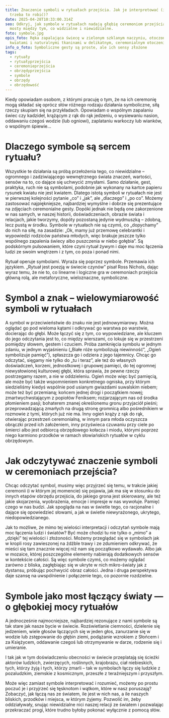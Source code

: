 ```yaml
---
title: Znaczenie symboli w rytuałach przejścia. Jak je interpretować (i czy
  trzeba to robić)?
date: 2025-04-28T10:33:00.314Z
seo: Odkryj, jak symbole w rytuałach nadają głębię ceremoniom przejścia i budują
  mosty między tym, co widzialne i niewidzialne.
foto: symbole.jpg
opis_foto: Ręka zapalająca świecę w zielonym szklanym naczyniu, otoczona białymi
  kwiatami i naturalnymi tkaninami w delikatnym, ceremonialnym otoczeniu.
info_o_foto: Symboliczne gesty są proste, ale ich sensy złożone
tags:
  - rytuały
  - rytuałyprzejścia
  - ceremonieprzejścia
  - obrzędyprzejścia
  - symbole
  - obrzędy
  - obrzędowość
---
```

Kiedy opowiadam osobom, z którymi pracuję o tym, że na ich ceremonię mogą składać się oprócz słów różnego rodzaju działania symboliczne, siłą rzeczy skupiam się na przykładach. Opowiadam o wspólnym zapalaniu świec czy kadzideł, krążącym z rąk do rąk jedzeniu, o wysiewaniu nasion, oddawaniu czegoś wodzie (lub ogniowi), zaplataniu warkoczy lub wianków, o wspólnym śpiewie… 

# **Dlaczego symbole są sercem rytuału?**

Wszystkie te działania są próbą przełożenia tego, co niewidzialne – ogromnego i zadziwiającego wewnętrznego świata znaczeń, wartości, sensów na to, co dające się uchwycić zmysłami. Samo działanie, gest, praktyka, ruch nie są symbolami, podobnie jak wykonany na kartce papieru rysunek kwiatu nie jest kwiatem.
Dlatego istotą symboli w rytuałach nie jest w pierwszej kolejności pytanie „co” i „jak”, ale „dlaczego” i „po co”. Możemy zastosować najpiękniejsze, najbardziej wymyślne i dobrze się prezentujące na zdjęciach ceremonialne gesty. Dopóki jednak nie będą one zakorzenione w nas samych, w naszej historii, doświadczeniach, obrazie świata i relacjach, jakie tworzymy, dopóty pozostaną jedynie wydmuszką – zdobną, lecz pustą w środku. Symbole w rytuałach nie są czymś, co „dopychamy” do nich na siłę, na zasadzie: „Ok, mamy już przemowę celebrantki i wypowiedzi rodziców państwa młodych, więc brakuje jeszcze tylko wspólnego zapalenia świecy albo puszczenia w niebo gołębia”. Są podskórnym pulsowaniem, które czyni rytuał żywym i daje mu moc łączenia ludzi ze swoim wnętrzem i z tym, co poza i ponad nimi.

Rytuał operuje symbolami. Wyraża się poprzez symbole. Przemawia ich językiem. „Rytuał jest poezją w świecie czynów” pisał Ross Nichols, dając wyraz temu, że nie to, co linearne i logiczne gra w ceremoniach przejścia główną rolą, ale metaforyczne, wieloznaczne, symboliczne.

# **Symbol a znak – wielowymiarowość symboli w rytuałach**

A symbol w przeciwieństwie do znaku nie jest jednowymiarowy. Można oglądać go pod wieloma kątami i odkrywać go warstwa po warstwie, docierając do głębi. Może łączyć się z tym, co wypowiedziane, ale kluczem do jego odczytania jest to, co między wierszami, co lokuje się w przestrzeni pomiędzy słowem, gestem i czuciem. Próba zamknięcia symbolu w jednym zdaniu, w jednym wyjaśnieniu („Białe róże symbolizują niewinność”, „Ogień symbolizuje pamięć”), spłaszcza go i odziera z jego tajemnicy. Chcąc go odczytać, sięgamy nie tylko do „tu i teraz”, ale też do własnych doświadczeń, korzeni, jednostkowej i grupowej pamięci, do tej ogromnej niewysłowionej kulturowej głębi, która sprawia, że pewne rzeczy postrzegamy razem, a nie w oddzieleniu. Ogień może więc być pamięcią, ale może być także wspomnieniem konkretnego ogniska, przy którym siedzieliśmy kiedyś wspólnie pod usianym gwiazdami suwalskim niebem; może też być przemianą; końcem jednej drogi i początkiem nowej; zmartwychwstającym z popiołów Feniksem; rozjarzającym nas od środka płomieniem pasji; bohaterem znanej określonemu gronu przyjaciół pieśni; przeprowadzającą zmarłych na drugą stronę gromnicą albo pośrednikiem w rozmowie z tymi, których już nie ma. Inny ogień krąży z rąk do rąk, otwierając przestrzeń ceremonialną, w innym para młoda oczyszcza obrączki przed ich założeniem, inny przyświeca czuwaniu przy ciele po śmierci albo jest odbiorcą obrzędowego kołacza i miodu, którymi poprzez niego karmiono przodków w ramach słowiańskich rytuałów w cyklu obrzędowym.

# **Jak odczytywać znaczenie symboli w ceremoniach przejścia?**

Chcąc odczytać symbol, musimy więc przyjrzeć się temu, w trakcie jakiej ceremonii (i w którym jej momencie) się pojawia, jak ma się w stosunku do innych etapów obrzędu przejścia, do jakiego grona jest skierowany, ale też jakie skojarzenia, wyobrażenia, emocje i impresje w nas wywołuje. Pamięć czego w nas budzi. Jak spogląda na nas w świetle tego, co racjonalne i dające się opowiedzieć słowami, a jak w świetle niewyrażonego, ukrytego, niedopowiedzianego.

Jak to możliwe, że mimo tej wielości interpretacji i odczytań symbole mają moc łączenia ludzi i światów? Być może chodzi tu nie tylko o „mimo” a „dzięki” tej wielości i złożoności. Możemy przeglądać się w symbolach jak w kropli rosy zawieszonej na źdźble trawy i ze zdumieniem odkrywać, że mieści się tam znacznie więcej niż nam się początkowo wydawało. Albo jak w mozaice, której poszczególne elementy nabierają dodatkowych sensów w kontekście całości. Są więc symbole czymś, co możemy oglądać zarówno z bliska, zagłębiając się w ukryte w nich mikro-światy jak z dystansu, próbując pochwycić obraz całości. Jedna i druga perspektywa daje szansę na uwspólnienie i połączenie tego, co pozornie rozdzielne.

# **Symbole jako most łączący światy — o głębokiej mocy rytuałów**

A jednocześnie najmocniejsze, najbardziej rezonujące z nami symbole są tak stare jak nasze bycie w świecie. Rozświetlanie ciemności, dzielenie się jedzeniem, wiele głosów łączących się w jeden głos, zanurzanie się w wodzie lub zstępowanie do głębin ziemi, podążanie wzrokiem z Słońcem i za Księżycem, oddawanie czegoś lub otrzymywanie w darze, rodzenie się i umieranie.

I tak jak w tym doświadczeniu obecności w świecie przeplatają się ścieżki aktorów ludzkich, zwierzęcych, roślinnych, krajobrazu, ciał niebieskich, tych, którzy żyją i tych, którzy zmarli – tak w symbolach łączy się ludzkie z pozaludzkim, ziemskie z kosmicznym, przeszłe z teraźniejszym i przyszłym.

Może więc zamiast symbole interpretować i rozumieć, możemy po prostu poczuć je i przyjrzeć się tęsknotom i wątkom, które w nasz poruszają? Zobaczyć, jak łączą nas ze światem, ile jest w nich nas, a ile naszych bliskich, przodków i miejsca, w którym żyjemy. Pozwolić im, żeby oddziaływały, snując niewidzialne nici naszej relacji ze światem i pozwalając przekraczać progi, które trudno byłoby pokonać wyłącznie z pomocą słów.